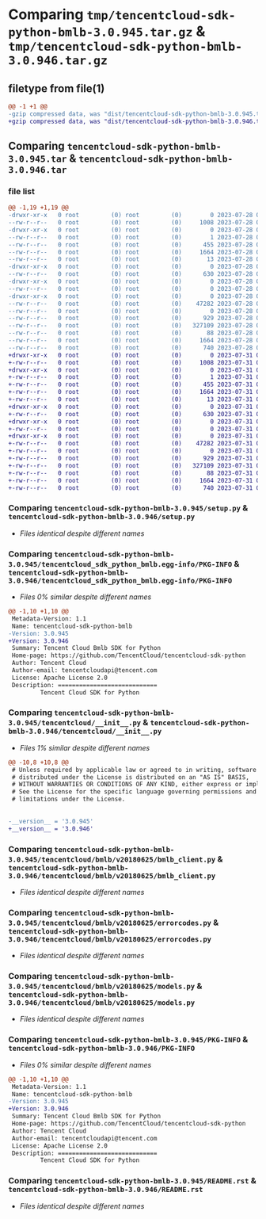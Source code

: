 # Comparing `tmp/tencentcloud-sdk-python-bmlb-3.0.945.tar.gz` & `tmp/tencentcloud-sdk-python-bmlb-3.0.946.tar.gz`

## filetype from file(1)

```diff
@@ -1 +1 @@
-gzip compressed data, was "dist/tencentcloud-sdk-python-bmlb-3.0.945.tar", last modified: Fri Jul 28 00:22:16 2023, max compression
+gzip compressed data, was "dist/tencentcloud-sdk-python-bmlb-3.0.946.tar", last modified: Mon Jul 31 00:20:13 2023, max compression
```

## Comparing `tencentcloud-sdk-python-bmlb-3.0.945.tar` & `tencentcloud-sdk-python-bmlb-3.0.946.tar`

### file list

```diff
@@ -1,19 +1,19 @@
-drwxr-xr-x   0 root         (0) root         (0)        0 2023-07-28 00:22:16.000000 tencentcloud-sdk-python-bmlb-3.0.945/
--rw-r--r--   0 root         (0) root         (0)     1008 2023-07-28 00:22:16.000000 tencentcloud-sdk-python-bmlb-3.0.945/setup.py
-drwxr-xr-x   0 root         (0) root         (0)        0 2023-07-28 00:22:16.000000 tencentcloud-sdk-python-bmlb-3.0.945/tencentcloud_sdk_python_bmlb.egg-info/
--rw-r--r--   0 root         (0) root         (0)        1 2023-07-28 00:22:16.000000 tencentcloud-sdk-python-bmlb-3.0.945/tencentcloud_sdk_python_bmlb.egg-info/dependency_links.txt
--rw-r--r--   0 root         (0) root         (0)      455 2023-07-28 00:22:16.000000 tencentcloud-sdk-python-bmlb-3.0.945/tencentcloud_sdk_python_bmlb.egg-info/SOURCES.txt
--rw-r--r--   0 root         (0) root         (0)     1664 2023-07-28 00:22:16.000000 tencentcloud-sdk-python-bmlb-3.0.945/tencentcloud_sdk_python_bmlb.egg-info/PKG-INFO
--rw-r--r--   0 root         (0) root         (0)       13 2023-07-28 00:22:16.000000 tencentcloud-sdk-python-bmlb-3.0.945/tencentcloud_sdk_python_bmlb.egg-info/top_level.txt
-drwxr-xr-x   0 root         (0) root         (0)        0 2023-07-28 00:22:16.000000 tencentcloud-sdk-python-bmlb-3.0.945/tencentcloud/
--rw-r--r--   0 root         (0) root         (0)      630 2023-07-28 00:22:16.000000 tencentcloud-sdk-python-bmlb-3.0.945/tencentcloud/__init__.py
-drwxr-xr-x   0 root         (0) root         (0)        0 2023-07-28 00:22:16.000000 tencentcloud-sdk-python-bmlb-3.0.945/tencentcloud/bmlb/
--rw-r--r--   0 root         (0) root         (0)        0 2023-07-28 00:22:16.000000 tencentcloud-sdk-python-bmlb-3.0.945/tencentcloud/bmlb/__init__.py
-drwxr-xr-x   0 root         (0) root         (0)        0 2023-07-28 00:22:16.000000 tencentcloud-sdk-python-bmlb-3.0.945/tencentcloud/bmlb/v20180625/
--rw-r--r--   0 root         (0) root         (0)    47282 2023-07-28 00:22:16.000000 tencentcloud-sdk-python-bmlb-3.0.945/tencentcloud/bmlb/v20180625/bmlb_client.py
--rw-r--r--   0 root         (0) root         (0)        0 2023-07-28 00:22:16.000000 tencentcloud-sdk-python-bmlb-3.0.945/tencentcloud/bmlb/v20180625/__init__.py
--rw-r--r--   0 root         (0) root         (0)      929 2023-07-28 00:22:16.000000 tencentcloud-sdk-python-bmlb-3.0.945/tencentcloud/bmlb/v20180625/errorcodes.py
--rw-r--r--   0 root         (0) root         (0)   327109 2023-07-28 00:22:16.000000 tencentcloud-sdk-python-bmlb-3.0.945/tencentcloud/bmlb/v20180625/models.py
--rw-r--r--   0 root         (0) root         (0)       88 2023-07-28 00:22:16.000000 tencentcloud-sdk-python-bmlb-3.0.945/setup.cfg
--rw-r--r--   0 root         (0) root         (0)     1664 2023-07-28 00:22:16.000000 tencentcloud-sdk-python-bmlb-3.0.945/PKG-INFO
--rw-r--r--   0 root         (0) root         (0)      740 2023-07-28 00:22:16.000000 tencentcloud-sdk-python-bmlb-3.0.945/README.rst
+drwxr-xr-x   0 root         (0) root         (0)        0 2023-07-31 00:20:13.000000 tencentcloud-sdk-python-bmlb-3.0.946/
+-rw-r--r--   0 root         (0) root         (0)     1008 2023-07-31 00:20:13.000000 tencentcloud-sdk-python-bmlb-3.0.946/setup.py
+drwxr-xr-x   0 root         (0) root         (0)        0 2023-07-31 00:20:13.000000 tencentcloud-sdk-python-bmlb-3.0.946/tencentcloud_sdk_python_bmlb.egg-info/
+-rw-r--r--   0 root         (0) root         (0)        1 2023-07-31 00:20:13.000000 tencentcloud-sdk-python-bmlb-3.0.946/tencentcloud_sdk_python_bmlb.egg-info/dependency_links.txt
+-rw-r--r--   0 root         (0) root         (0)      455 2023-07-31 00:20:13.000000 tencentcloud-sdk-python-bmlb-3.0.946/tencentcloud_sdk_python_bmlb.egg-info/SOURCES.txt
+-rw-r--r--   0 root         (0) root         (0)     1664 2023-07-31 00:20:13.000000 tencentcloud-sdk-python-bmlb-3.0.946/tencentcloud_sdk_python_bmlb.egg-info/PKG-INFO
+-rw-r--r--   0 root         (0) root         (0)       13 2023-07-31 00:20:13.000000 tencentcloud-sdk-python-bmlb-3.0.946/tencentcloud_sdk_python_bmlb.egg-info/top_level.txt
+drwxr-xr-x   0 root         (0) root         (0)        0 2023-07-31 00:20:13.000000 tencentcloud-sdk-python-bmlb-3.0.946/tencentcloud/
+-rw-r--r--   0 root         (0) root         (0)      630 2023-07-31 00:20:13.000000 tencentcloud-sdk-python-bmlb-3.0.946/tencentcloud/__init__.py
+drwxr-xr-x   0 root         (0) root         (0)        0 2023-07-31 00:20:13.000000 tencentcloud-sdk-python-bmlb-3.0.946/tencentcloud/bmlb/
+-rw-r--r--   0 root         (0) root         (0)        0 2023-07-31 00:20:13.000000 tencentcloud-sdk-python-bmlb-3.0.946/tencentcloud/bmlb/__init__.py
+drwxr-xr-x   0 root         (0) root         (0)        0 2023-07-31 00:20:13.000000 tencentcloud-sdk-python-bmlb-3.0.946/tencentcloud/bmlb/v20180625/
+-rw-r--r--   0 root         (0) root         (0)    47282 2023-07-31 00:20:13.000000 tencentcloud-sdk-python-bmlb-3.0.946/tencentcloud/bmlb/v20180625/bmlb_client.py
+-rw-r--r--   0 root         (0) root         (0)        0 2023-07-31 00:20:13.000000 tencentcloud-sdk-python-bmlb-3.0.946/tencentcloud/bmlb/v20180625/__init__.py
+-rw-r--r--   0 root         (0) root         (0)      929 2023-07-31 00:20:13.000000 tencentcloud-sdk-python-bmlb-3.0.946/tencentcloud/bmlb/v20180625/errorcodes.py
+-rw-r--r--   0 root         (0) root         (0)   327109 2023-07-31 00:20:13.000000 tencentcloud-sdk-python-bmlb-3.0.946/tencentcloud/bmlb/v20180625/models.py
+-rw-r--r--   0 root         (0) root         (0)       88 2023-07-31 00:20:13.000000 tencentcloud-sdk-python-bmlb-3.0.946/setup.cfg
+-rw-r--r--   0 root         (0) root         (0)     1664 2023-07-31 00:20:13.000000 tencentcloud-sdk-python-bmlb-3.0.946/PKG-INFO
+-rw-r--r--   0 root         (0) root         (0)      740 2023-07-31 00:20:13.000000 tencentcloud-sdk-python-bmlb-3.0.946/README.rst
```

### Comparing `tencentcloud-sdk-python-bmlb-3.0.945/setup.py` & `tencentcloud-sdk-python-bmlb-3.0.946/setup.py`

 * *Files identical despite different names*

### Comparing `tencentcloud-sdk-python-bmlb-3.0.945/tencentcloud_sdk_python_bmlb.egg-info/PKG-INFO` & `tencentcloud-sdk-python-bmlb-3.0.946/tencentcloud_sdk_python_bmlb.egg-info/PKG-INFO`

 * *Files 0% similar despite different names*

```diff
@@ -1,10 +1,10 @@
 Metadata-Version: 1.1
 Name: tencentcloud-sdk-python-bmlb
-Version: 3.0.945
+Version: 3.0.946
 Summary: Tencent Cloud Bmlb SDK for Python
 Home-page: https://github.com/TencentCloud/tencentcloud-sdk-python
 Author: Tencent Cloud
 Author-email: tencentcloudapi@tencent.com
 License: Apache License 2.0
 Description: ============================
         Tencent Cloud SDK for Python
```

### Comparing `tencentcloud-sdk-python-bmlb-3.0.945/tencentcloud/__init__.py` & `tencentcloud-sdk-python-bmlb-3.0.946/tencentcloud/__init__.py`

 * *Files 1% similar despite different names*

```diff
@@ -10,8 +10,8 @@
 # Unless required by applicable law or agreed to in writing, software
 # distributed under the License is distributed on an "AS IS" BASIS,
 # WITHOUT WARRANTIES OR CONDITIONS OF ANY KIND, either express or implied.
 # See the License for the specific language governing permissions and
 # limitations under the License.
 
 
-__version__ = '3.0.945'
+__version__ = '3.0.946'
```

### Comparing `tencentcloud-sdk-python-bmlb-3.0.945/tencentcloud/bmlb/v20180625/bmlb_client.py` & `tencentcloud-sdk-python-bmlb-3.0.946/tencentcloud/bmlb/v20180625/bmlb_client.py`

 * *Files identical despite different names*

### Comparing `tencentcloud-sdk-python-bmlb-3.0.945/tencentcloud/bmlb/v20180625/errorcodes.py` & `tencentcloud-sdk-python-bmlb-3.0.946/tencentcloud/bmlb/v20180625/errorcodes.py`

 * *Files identical despite different names*

### Comparing `tencentcloud-sdk-python-bmlb-3.0.945/tencentcloud/bmlb/v20180625/models.py` & `tencentcloud-sdk-python-bmlb-3.0.946/tencentcloud/bmlb/v20180625/models.py`

 * *Files identical despite different names*

### Comparing `tencentcloud-sdk-python-bmlb-3.0.945/PKG-INFO` & `tencentcloud-sdk-python-bmlb-3.0.946/PKG-INFO`

 * *Files 0% similar despite different names*

```diff
@@ -1,10 +1,10 @@
 Metadata-Version: 1.1
 Name: tencentcloud-sdk-python-bmlb
-Version: 3.0.945
+Version: 3.0.946
 Summary: Tencent Cloud Bmlb SDK for Python
 Home-page: https://github.com/TencentCloud/tencentcloud-sdk-python
 Author: Tencent Cloud
 Author-email: tencentcloudapi@tencent.com
 License: Apache License 2.0
 Description: ============================
         Tencent Cloud SDK for Python
```

### Comparing `tencentcloud-sdk-python-bmlb-3.0.945/README.rst` & `tencentcloud-sdk-python-bmlb-3.0.946/README.rst`

 * *Files identical despite different names*

